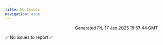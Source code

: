 ```yaml
---
title: No Issues
navigation: true
---
```


<p style="text-align:right;color:#cccs">
Generated Fri, 17 Jan 2025 15:57:44 GMT
</p>
<p>✅ No issues to report ✅</p>



